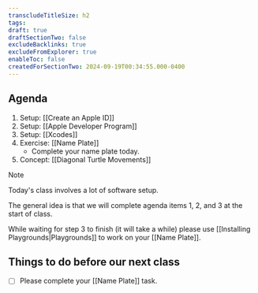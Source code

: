 ```yaml
---
transcludeTitleSize: h2
tags:
draft: true
draftSectionTwo: false
excludeBacklinks: true
excludeFromExplorer: true
enableToc: false
createdForSectionTwo: 2024-09-19T00:34:55.000-0400
---
```

## Agenda
1. Setup: [[Create an Apple ID]]
2. Setup: [[Apple Developer Program]]
3. Setup: [[Xcodes]]
4. Exercise: [[Name Plate]]
	- Complete your name plate today.
5. Concept: [[Diagonal Turtle Movements]]

> [!NOTE]
> 
> Today's class involves a lot of software setup.
> 
> The general idea is that we will complete agenda items 1, 2, and 3 at the start of class.
> 
> While waiting for step 3 to finish (it will take a while) please use [[Installing Playgrounds|Playgrounds]] to work on your [[Name Plate]].

## Things to do before our next class
- [ ] Please complete your [[Name Plate]] task.
